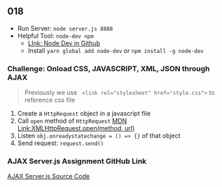 ## 018
- Run Server: ```node server.js 8888```
- Helpful Tool: ```node-dev npm```
  -  [LInk: Node Dev in Github](https://github.com/fgnass/node-dev#readme)
  -  Install ```yarn global add node-dev```  or ```npm install -g node-dev```


### Challenge: Onload CSS, JAVASCRIPT, XML, JSON through AJAX
> Previously we use ```  <link rel="stylesheet" href="style.css"> ``` to reference css file
1. Create a ```HttpRequest``` object in a javascript file
2. Call ```open```  method of ```HttpRequest``` [MDN Link:XMLHttpRequest.open(method, url)](https://developer.mozilla.org/en-US/docs/Web/API/XMLHttpRequest/open)
3. Listen ```obj.onreadystatechange = () => {}``` of that object
4.  Send request: ```request.send()```


### AJAX Server.js Assignment GitHub Link
[AJAX Server.js Source Code](https://github.com/Yueran-Yu/JRG-Course/tree/master/Server_AJAX)